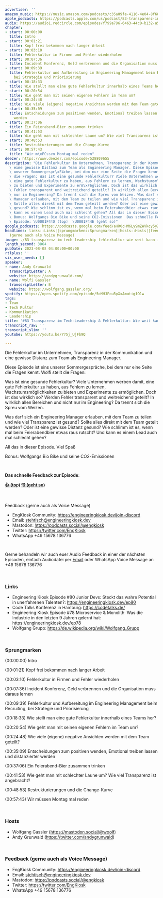 ```yaml
---
advertiser: ''
amazon_music: https://music.amazon.com/podcasts/c35a09fe-4116-4e04-8f68-77d61b112e46/episodes/dff243ea-8aef-4b63-88e6-e064eaf76709/engineering-kiosk-83-transparenz-im-tech-leadership-fehlerkultur-wie-weit-kann-ich-gehen
apple_podcasts: https://podcasts.apple.com/us/podcast/83-transparenz-im-tech-leadership-fehlerkultur-wie/id1603082924?i=1000623756371&uo=4
audio: https://audio1.redcircle.com/episodes/f799a796-6463-44c8-b132-a544e59fb859/stream.mp3
chapter:
- start: 00:00:00
  title: Intro
- start: 00:01:21
  title: Kopf frei bekommen nach langer Arbeit
- start: 00:03:10
  title: Fehlerkultur in Firmen und Fehler wiederholen
- start: 00:07:36
  title: Incident Konferenz, Geld verbrennen und die Organisation muss daraus lernen
- start: 00:09:39
  title: Fehlerkultur und Aufbereitung im Engineering Management beim Recruiting,
    bei Strategie und Priorisierung
- start: 00:18:33
  title: Wie stellt man eine gute Fehlerkultur innerhalb eines Teams her?
- start: 00:20:54
  title: Wie geht man mit seinen eigenen Fehlern im Team um?
- start: 00:24:48
  title: Wie viele (eigene) negative Ansichten werden mit dem Team geteilt?
- start: 00:35:09
  title: Entscheidungen zum positiven wenden, Emotional treiben lassen und distanzierter
    werden
- start: 00:37:06
  title: Ein Feierabend-Bier zusammen trinken
- start: 00:41:53
  title: Wie geht man mit schlechter Laune um? Wie viel Transparenz ist angebracht?
- start: 00:48:53
  title: Restrukturierungen und die Change-Kurve
- start: 00:57:43
  title: "Wir m\xFCssen Montag mal reden"
deezer: https://www.deezer.com/episode/538809655
description: "Die Fehlerkultur im Unternehmen, Transparenz in der Kommunikation und\
  \ eine gewisse Distanz zum Team als Engineering Manager. Diese Episode ist eins\
  \ unserer Sommergespr\xE4che, bei dem nur eine Seite die Fragen kennt. Wolfi stellt\
  \ die Fragen: Was ist eine gesunde Fehlerkultur? Viele Unternehmen werben damit,\
  \ eine gute Fehlerkultur zu haben, aus Fehlern zu lernen, Wachstumsm\xF6glichkeiten\
  \ zu bieten und Experimente zu erm\xF6glichen. Doch ist das wirklich so? Werden\
  \ Fehler transparent und weitreichend geteilt? In wirklich allen Bereichen und nicht\
  \ nur im Engineering? Da trennt sich die Spreu vom Weizen. Was darf sich ein Engineering\
  \ Manager erlauben, mit dem Team zu teilen und wie viel Transparenz ist gesund?\
  \ Sollte alles direkt mit dem Team geteilt werden? Oder ist eine gewisse Distanz\
  \ gesund? Wie schlimm ist es, wenn mal beim Feierabendbier etwas raus rutscht? Und\
  \ kann es einem Lead auch mal schlecht gehen? All das in dieser Episode. Viel Spa\xDF\
  \ Bonus: Wolfgangs Bio Bike und seine CO2-Emissionen  Das schnelle Feedback zur\
  \ Episode: \U0001F44D (top)  \U0001F44E (geht so)"
google_podcasts: https://podcasts.google.com/feed/aHR0cHM6Ly9mZWVkcy5yZWRjaXJjbGUuY29tLzBlY2ZkZmQ3LWZkYTEtNGMzZC05NTE1LTQ3NjcyN2Y5ZGY1ZQ/episode/NjU2MjViMmUtZmMxMy00NTNhLWI0ZDUtZGUwODE5OTExMGIw?sa=X&ved=2ahUKEwjekq2dmMyAAxXbqY4IHRVJCFsQkfYCegQIARAF
headlines: links::Links||sprungmarken::Sprungmarken||hosts::Hosts||feedback-gerne-auch-als-voice-message::Feedback
  (gerne auch als Voice Message)
image: ./83-transparenz-im-tech-leadership-fehlerkultur-wie-weit-kann-ich-gehen.jpg
length_second: 3864
pubDate: 2023-08-08 04:00:00+00:00
rtlplus: ''
six_user_needs: []
speaker:
- name: Andy Grunwald
  transcriptLetter: A
  website: https://andygrunwald.com/
- name: Wolfi Gassler
  transcriptLetter: B
  website: https://wolfgang.gassler.org/
spotify: https://open.spotify.com/episode/5eMHJFouRpXxAmutig1O1w
tags:
- Team
- Tech Kultur
- Kommunikation
- Leadership
title: '#83 Transparenz im Tech-Leadership & Fehlerkultur: Wie weit kann ich gehen?'
transcript_raw: ''
transcript_slim: ''
youtube: https://youtu.be/Y75j_UjFb9Q

---
```

<p>Die Fehlerkultur im Unternehmen, Transparenz in der Kommunikation und eine gewisse Distanz zum Team als Engineering Manager.</p><p>Diese Episode ist eins unserer Sommergespräche, bei dem nur eine Seite die Fragen kennt. Wolfi stellt die Fragen:</p><p>Was ist eine gesunde Fehlerkultur? Viele Unternehmen werben damit, eine gute Fehlerkultur zu haben, aus Fehlern zu lernen, Wachstumsmöglichkeiten zu bieten und Experimente zu ermöglichen. Doch ist das wirklich so? Werden Fehler transparent und weitreichend geteilt? In wirklich allen Bereichen und nicht nur im Engineering? Da trennt sich die Spreu vom Weizen.</p><p>Was darf sich ein Engineering Manager erlauben, mit dem Team zu teilen und wie viel Transparenz ist gesund? Sollte alles direkt mit dem Team geteilt werden? Oder ist eine gewisse Distanz gesund? Wie schlimm ist es, wenn mal beim Feierabendbier etwas raus rutscht? Und kann es einem Lead auch mal schlecht gehen?</p><p>All das in dieser Episode. Viel Spaß</p><p>Bonus: Wolfgangs Bio Bike und seine CO2-Emissionen</p><p><br></p><p><strong>Das schnelle Feedback zur Episode:</strong></p><p><a href="https://api.openpodcast.dev/feedback/83/upvote" rel="nofollow"><strong>👍 (top)</strong></a><strong>  </strong><a href="https://api.openpodcast.dev/feedback/83/downvote" rel="nofollow"><strong>👎 (geht so)</strong></a></p><p><br></p><p>Feedback (gerne auch als Voice Message)</p><ul><li>EngKiosk Community: <a href="https://engineeringkiosk.dev/join-discord">https://engineeringkiosk.dev/join-discord</a> </li><li>Email: <a href="mailto:stehtisch@engineeringkiosk.dev" rel="nofollow">stehtisch@engineeringkiosk.dev</a></li><li>Mastodon: <a href="https://podcasts.social/@engkiosk" rel="nofollow">https://podcasts.social/@engkiosk</a></li><li>Twitter: <a href="https://twitter.com/EngKiosk" rel="nofollow">https://twitter.com/EngKiosk</a></li><li>WhatsApp +49 15678 136776</li></ul><p><br></p><p>Gerne behandeln wir auch euer Audio Feedback in einer der nächsten Episoden, einfach Audiodatei per <a href="https://engineeringkiosk.dev/kontakt/">Email</a> oder WhatsApp Voice Message an +49 15678 136776</p><p><br></p><h3 id="links">Links</h3><ul><li>Engineering Kiosk Episode #80 Junior Devs: Steckt das wahre Potential in unerfahrenen Talenten?: <a href="https://engineeringkiosk.dev/ep80">https://engineeringkiosk.dev/ep80</a> </li><li>Code Talks Konferenz in Hamburg: <a href="https://codetalks.de/" rel="nofollow">https://codetalks.de/</a></li><li>Engineering Kiosk Episode #78 Microservice &amp; Monolith: Was die Industrie in den letzten 9 Jahren gelernt hat: <a href="https://engineeringkiosk.dev/ep78">https://engineeringkiosk.dev/ep78</a> </li><li>Wolfgang Grupp: <a href="https://de.wikipedia.org/wiki/Wolfgang_Grupp" rel="nofollow">https://de.wikipedia.org/wiki/Wolfgang_Grupp</a></li></ul><p><br></p><h3 id="sprungmarken">Sprungmarken</h3><p>(00:00:00) Intro</p><p>(00:01:21) Kopf frei bekommen nach langer Arbeit</p><p>(00:03:10) Fehlerkultur in Firmen und Fehler wiederholen</p><p>(00:07:36) Incident Konferenz, Geld verbrennen und die Organisation muss daraus lernen</p><p>(00:09:39) Fehlerkultur und Aufbereitung im Engineering Management beim Recruiting, bei Strategie und Priorisierung</p><p>(00:18:33) Wie stellt man eine gute Fehlerkultur innerhalb eines Teams her?</p><p>(00:20:54) Wie geht man mit seinen eigenen Fehlern im Team um?</p><p>(00:24:48) Wie viele (eigene) negative Ansichten werden mit dem Team geteilt?</p><p>(00:35:09) Entscheidungen zum positiven wenden, Emotional treiben lassen und distanzierter werden</p><p>(00:37:06) Ein Feierabend-Bier zusammen trinken</p><p>(00:41:53) Wie geht man mit schlechter Laune um? Wie viel Transparenz ist angebracht?</p><p>(00:48:53) Restrukturierungen und die Change-Kurve</p><p>(00:57:43) Wir müssen Montag mal reden</p><p><br></p><h3 id="hosts">Hosts</h3><ul><li>Wolfgang Gassler (<a href="https://mastodon.social/@woolf" rel="nofollow">https://mastodon.social/@woolf</a>)</li><li>Andy Grunwald (<a href="https://twitter.com/andygrunwald" rel="nofollow">https://twitter.com/andygrunwald</a>)</li></ul><p><br></p><h3 id="feedback-gerne-auch-als-voice-message">Feedback (gerne auch als Voice Message)</h3><ul><li>EngKiosk Community: <a href="https://engineeringkiosk.dev/join-discord">https://engineeringkiosk.dev/join-discord</a> </li><li>Email: <a href="mailto:stehtisch@engineeringkiosk.dev" rel="nofollow">stehtisch@engineeringkiosk.dev</a></li><li>Mastodon: <a href="https://podcasts.social/@engkiosk" rel="nofollow">https://podcasts.social/@engkiosk</a></li><li>Twitter: <a href="https://twitter.com/EngKiosk" rel="nofollow">https://twitter.com/EngKiosk</a></li><li>WhatsApp +49 15678 136776</li></ul>